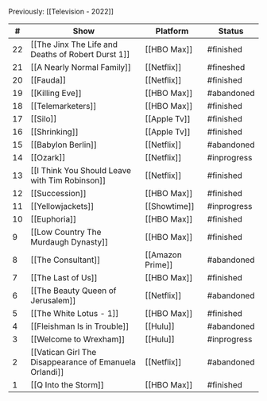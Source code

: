 Previously: [[Television - 2022]]

| #   | Show                                                   | Platform         | Status      |
| --- | ------------------------------------------------------ | ---------------- | ----------- |
| 22  | [[The Jinx The Life and Deaths of Robert Durst 1]]       | [[HBO Max]]      | #finished              |
| 21  | [[A Nearly Normal Family]]                             | [[Netflix]]      | #fineshed   |
| 20  | [[Fauda]]                                              | [[Netflix]]      | #finished   |
| 19  | [[Killing Eve]]                                        | [[HBO Max]]      | #abandoned  |
| 18  | [[Telemarketers]]                                      | [[HBO Max]]      | #finished   |
| 17  | [[Silo]]                                               | [[Apple Tv]]     | #finished   |
| 16  | [[Shrinking]]                                          | [[Apple Tv]]     | #finished   |
| 15  | [[Babylon Berlin]]                                     | [[Netflix]]      | #abandoned  |
| 14  | [[Ozark]]                                              | [[Netflix]]      | #inprogress |
| 13  | [[I Think You Should Leave with Tim Robinson]]         | [[Netflix]]      | #finished   |
| 12  | [[Succession]]                                         | [[HBO Max]]      | #finished   |
| 11  | [[Yellowjackets]]                                      | [[Showtime]]     | #inprogress |
| 10  | [[Euphoria]]                                           | [[HBO Max]]      | #finished   |
| 9   | [[Low Country The Murdaugh Dynasty]]                   | [[HBO Max]]      | #finished   |
| 8   | [[The Consultant]]                                     | [[Amazon Prime]] | #abandoned  |
| 7   | [[The Last of Us]]                                     | [[HBO Max]]      | #finished   |
| 6   | [[The Beauty Queen of Jerusalem]]                      | [[Netflix]]      | #abandoned  |
| 5   | [[The White Lotus - 1]]                                | [[HBO Max]]      | #finished   |
| 4   | [[Fleishman Is in Trouble]]                            | [[Hulu]]         | #abandoned  |
| 3   | [[Welcome to Wrexham]]                                 | [[Hulu]]         | #inprogress |
| 2   | [[Vatican Girl The Disappearance of Emanuela Orlandi]] | [[Netflix]]      | #abandoned  |
| 1   | [[Q Into the Storm]]                                   | [[HBO Max]]      | #finished   |
